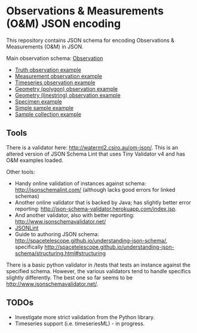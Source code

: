 # Observations & Measurements (O&M) JSON encoding

This repository contains JSON schema for encoding Observations & Measurements (O&M) in JSON. 

Main observation schema: [Observation](https://github.com/peterataylor/om-json/blob/master/Observation.json)
   * [Truth observation example](https://github.com/peterataylor/om-json/blob/master/observation-boolean-1.json)
   * [Measurement observation example](https://github.com/peterataylor/om-json/blob/master/observation-measure-1.json)
   * [Timeseries observation example](https://github.com/peterataylor/om-json/blob/master/observation-timeseries-measure-1.json)
   * [Geometry (polygon) observation example](https://github.com/peterataylor/om-json/blob/master/observation-geometry-polygon-1.json)
   * [Geometry (linestring) observation example](https://github.com/peterataylor/om-json/blob/master/observation-geometry-linestring-1.json)
   * [Specimen example](https://github.com/peterataylor/om-json/blob/master/sample-specimen-1.json)
   * [Simple sample example](https://github.com/peterataylor/om-json/blob/master/sample-simple-1.json)
   * [Sample collection example](https://github.com/peterataylor/om-json/blob/master/sample-collection-1.json)

## Tools

There is a validator here: http://waterml2.csiro.au/om-json/. This is an altered version of JSON Schema Lint that uses Tiny Validator v4 and has O&M examples loaded. 

Other tools:
  * Handy online validation of instances against schema: http://jsonschemalint.com/ (although lacks good errors for linked schemas)
  * Another online validator that is backed by Java; has slightly better error reporting: http://json-schema-validator.herokuapp.com/index.jsp. 
  * And another validator, also with better reporting: http://www.jsonschemavalidator.net/
  * [JSONLint](http://jsonlint.com)
  * Guide to authoring JSON schema: http://spacetelescope.github.io/understanding-json-schema/, specifically http://spacetelescope.github.io/understanding-json-schema/structuring.html#structuring

  There is a basic python validator in /tests that tests an instance against the specified schema. However, the various validators tend to handle specifics slightly differently. 
  The best one so far seems to be http://www.jsonschemavalidator.net/. 

## TODOs

  * Investigate more strict validation from the Python library. 
  * Timeseries support (i.e. timeseriesML) - in progress. 
